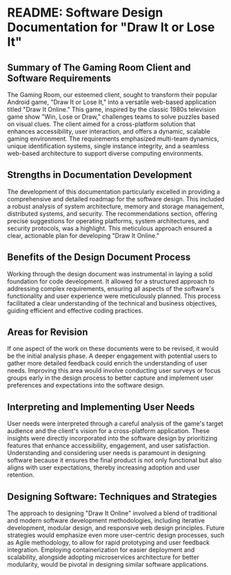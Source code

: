 # README: Software Design Documentation for "Draw It or Lose It"

## Summary of The Gaming Room Client and Software Requirements
The Gaming Room, our esteemed client, sought to transform their popular Android game, "Draw It or Lose It," into a versatile web-based application titled "Draw It Online." This game, inspired by the classic 1980s television game show "Win, Lose or Draw," challenges teams to solve puzzles based on visual clues. The client aimed for a cross-platform solution that enhances accessibility, user interaction, and offers a dynamic, scalable gaming environment. The requirements emphasized multi-team dynamics, unique identification systems, single instance integrity, and a seamless web-based architecture to support diverse computing environments.

## Strengths in Documentation Development
The development of this documentation particularly excelled in providing a comprehensive and detailed roadmap for the software design. This included a robust analysis of system architecture, memory and storage management, distributed systems, and security. The recommendations section, offering precise suggestions for operating platforms, system architectures, and security protocols, was a highlight. This meticulous approach ensured a clear, actionable plan for developing "Draw It Online."

## Benefits of the Design Document Process
Working through the design document was instrumental in laying a solid foundation for code development. It allowed for a structured approach to addressing complex requirements, ensuring all aspects of the software's functionality and user experience were meticulously planned. This process facilitated a clear understanding of the technical and business objectives, guiding efficient and effective coding practices.

## Areas for Revision
If one aspect of the work on these documents were to be revised, it would be the initial analysis phase. A deeper engagement with potential users to gather more detailed feedback could enrich the understanding of user needs. Improving this area would involve conducting user surveys or focus groups early in the design process to better capture and implement user preferences and expectations into the software design.

## Interpreting and Implementing User Needs
User needs were interpreted through a careful analysis of the game's target audience and the client's vision for a cross-platform application. These insights were directly incorporated into the software design by prioritizing features that enhance accessibility, engagement, and user satisfaction. Understanding and considering user needs is paramount in designing software because it ensures the final product is not only functional but also aligns with user expectations, thereby increasing adoption and user retention.

## Designing Software: Techniques and Strategies
The approach to designing "Draw It Online" involved a blend of traditional and modern software development methodologies, including iterative development, modular design, and responsive web design principles. Future strategies would emphasize even more user-centric design processes, such as Agile methodology, to allow for rapid prototyping and user feedback integration. Employing containerization for easier deployment and scalability, alongside adopting microservices architecture for better modularity, would be pivotal in designing similar software applications.
